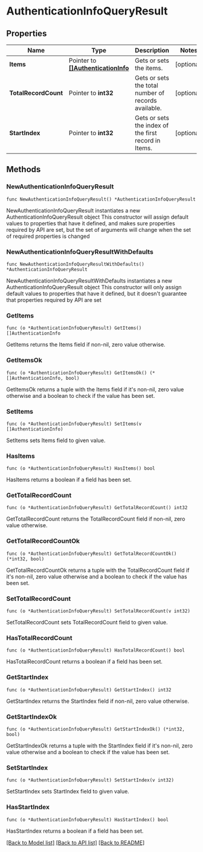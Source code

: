 # AuthenticationInfoQueryResult

## Properties

Name | Type | Description | Notes
------------ | ------------- | ------------- | -------------
**Items** | Pointer to [**[]AuthenticationInfo**](AuthenticationInfo.md) | Gets or sets the items. | [optional] 
**TotalRecordCount** | Pointer to **int32** | Gets or sets the total number of records available. | [optional] 
**StartIndex** | Pointer to **int32** | Gets or sets the index of the first record in Items. | [optional] 

## Methods

### NewAuthenticationInfoQueryResult

`func NewAuthenticationInfoQueryResult() *AuthenticationInfoQueryResult`

NewAuthenticationInfoQueryResult instantiates a new AuthenticationInfoQueryResult object
This constructor will assign default values to properties that have it defined,
and makes sure properties required by API are set, but the set of arguments
will change when the set of required properties is changed

### NewAuthenticationInfoQueryResultWithDefaults

`func NewAuthenticationInfoQueryResultWithDefaults() *AuthenticationInfoQueryResult`

NewAuthenticationInfoQueryResultWithDefaults instantiates a new AuthenticationInfoQueryResult object
This constructor will only assign default values to properties that have it defined,
but it doesn't guarantee that properties required by API are set

### GetItems

`func (o *AuthenticationInfoQueryResult) GetItems() []AuthenticationInfo`

GetItems returns the Items field if non-nil, zero value otherwise.

### GetItemsOk

`func (o *AuthenticationInfoQueryResult) GetItemsOk() (*[]AuthenticationInfo, bool)`

GetItemsOk returns a tuple with the Items field if it's non-nil, zero value otherwise
and a boolean to check if the value has been set.

### SetItems

`func (o *AuthenticationInfoQueryResult) SetItems(v []AuthenticationInfo)`

SetItems sets Items field to given value.

### HasItems

`func (o *AuthenticationInfoQueryResult) HasItems() bool`

HasItems returns a boolean if a field has been set.

### GetTotalRecordCount

`func (o *AuthenticationInfoQueryResult) GetTotalRecordCount() int32`

GetTotalRecordCount returns the TotalRecordCount field if non-nil, zero value otherwise.

### GetTotalRecordCountOk

`func (o *AuthenticationInfoQueryResult) GetTotalRecordCountOk() (*int32, bool)`

GetTotalRecordCountOk returns a tuple with the TotalRecordCount field if it's non-nil, zero value otherwise
and a boolean to check if the value has been set.

### SetTotalRecordCount

`func (o *AuthenticationInfoQueryResult) SetTotalRecordCount(v int32)`

SetTotalRecordCount sets TotalRecordCount field to given value.

### HasTotalRecordCount

`func (o *AuthenticationInfoQueryResult) HasTotalRecordCount() bool`

HasTotalRecordCount returns a boolean if a field has been set.

### GetStartIndex

`func (o *AuthenticationInfoQueryResult) GetStartIndex() int32`

GetStartIndex returns the StartIndex field if non-nil, zero value otherwise.

### GetStartIndexOk

`func (o *AuthenticationInfoQueryResult) GetStartIndexOk() (*int32, bool)`

GetStartIndexOk returns a tuple with the StartIndex field if it's non-nil, zero value otherwise
and a boolean to check if the value has been set.

### SetStartIndex

`func (o *AuthenticationInfoQueryResult) SetStartIndex(v int32)`

SetStartIndex sets StartIndex field to given value.

### HasStartIndex

`func (o *AuthenticationInfoQueryResult) HasStartIndex() bool`

HasStartIndex returns a boolean if a field has been set.


[[Back to Model list]](../README.md#documentation-for-models) [[Back to API list]](../README.md#documentation-for-api-endpoints) [[Back to README]](../README.md)



